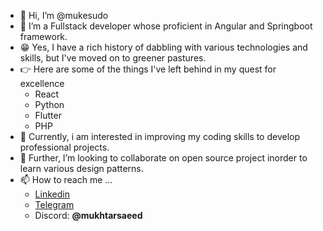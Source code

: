 - 👋 Hi, I’m @mukesudo
- 👀 I’m a Fullstack developer whose proficient in Angular and Springboot framework.
- 😁 Yes, I have a rich history of dabbling with various technologies and skills, but I've moved on to greener pastures.
- 👉 Here are some of the things I've left behind in my quest for excellence
      <ul>
        <li>React</li>
        <li>Python</li>
        <li>Flutter</li>
        <li>PHP</li>
      </ul>
- 👀 Currently, i am interested in improving my coding skills to develop professional projects.
- 💞️ Further, I’m looking to collaborate on open source project inorder to learn various design patterns.
- 📫 How to reach me ...
  <ul>
    <li><a href="https://www.linkedin.com/in/mukhtar-saeed-497005196">Linkedin</a></li>
    <li><a href="https://t.me/mukhtarsaeed">Telegram</a></li>
    <li>Discord: <b>@mukhtarsaeed</b></li>
  </ul>
              
              
              

<!---
mukesudo/mukesudo is a ✨ special ✨ repository because its `README.md` (this file) appears on your GitHub profile.
You can click the Preview link to take a look at your changes.
--->
